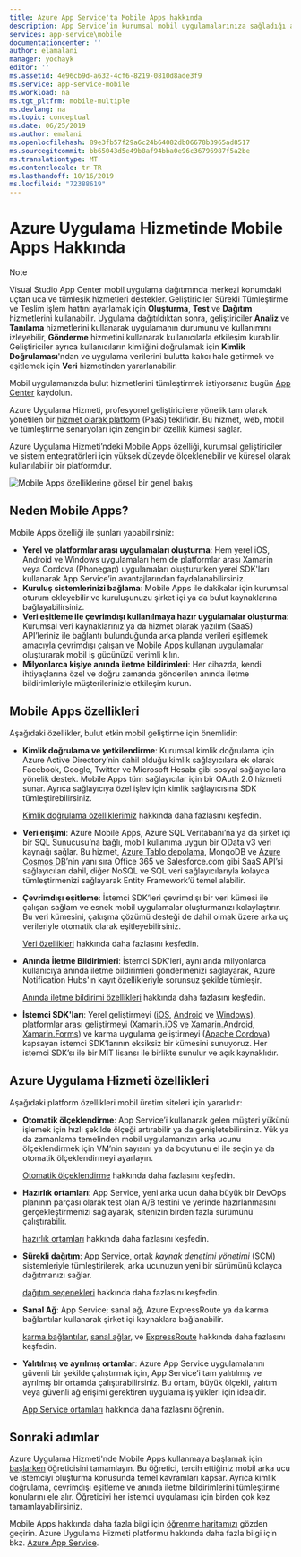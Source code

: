 ```yaml
---
title: Azure App Service'ta Mobile Apps hakkında
description: App Service’in kurumsal mobil uygulamalarınıza sağladığı avantajları öğrenin.
services: app-service\mobile
documentationcenter: ''
author: elamalani
manager: yochayk
editor: ''
ms.assetid: 4e96cb9d-a632-4cf6-8219-0810d8ade3f9
ms.service: app-service-mobile
ms.workload: na
ms.tgt_pltfrm: mobile-multiple
ms.devlang: na
ms.topic: conceptual
ms.date: 06/25/2019
ms.author: emalani
ms.openlocfilehash: 89e3fb57f29a6c24b64082db06678b3965ad8517
ms.sourcegitcommit: bb65043d5e49b8af94bba0e96c36796987f5a2be
ms.translationtype: MT
ms.contentlocale: tr-TR
ms.lasthandoff: 10/16/2019
ms.locfileid: "72388619"
---
```

# <a name="getting-started"> </a>Azure Uygulama Hizmetinde Mobile Apps Hakkında

> [!NOTE]
> Visual Studio App Center mobil uygulama dağıtımında merkezi konumdaki uçtan uca ve tümleşik hizmetleri destekler. Geliştiriciler Sürekli Tümleştirme ve Teslim işlem hattını ayarlamak için **Oluşturma**, **Test** ve **Dağıtım** hizmetlerini kullanabilir. Uygulama dağıtıldıktan sonra, geliştiriciler **Analiz** ve **Tanılama** hizmetlerini kullanarak uygulamanın durumunu ve kullanımını izleyebilir, **Gönderme** hizmetini kullanarak kullanıcılarla etkileşim kurabilir. Geliştiriciler ayrıca kullanıcıların kimliğini doğrulamak için **Kimlik Doğrulaması**'ndan ve uygulama verilerini bulutta kalıcı hale getirmek ve eşitlemek için **Veri** hizmetinden yararlanabilir.
>
> Mobil uygulamanızda bulut hizmetlerini tümleştirmek istiyorsanız bugün [App Center](https://appcenter.ms/signup?utm_source=zumo&utm_medium=Azure&utm_campaign=zumo%20doc) kaydolun.

Azure Uygulama Hizmeti, profesyonel geliştiricilere yönelik tam olarak yönetilen bir [hizmet olarak platform](https://azure.microsoft.com/overview/what-is-paas/) (PaaS) teklifidir. Bu hizmet, web, mobil ve tümleştirme senaryoları için zengin bir özellik kümesi sağlar. 

Azure Uygulama Hizmeti’ndeki Mobile Apps özelliği, kurumsal geliştiriciler ve sistem entegratörleri için yüksek düzeyde ölçeklenebilir ve küresel olarak kullanılabilir bir platformdur.

![Mobile Apps özelliklerine görsel bir genel bakış](./media/app-service-mobile-value-prop/overview.png)

## <a name="why-mobile-apps"></a>Neden Mobile Apps?
Mobile Apps özelliği ile şunları yapabilirsiniz:

* **Yerel ve platformlar arası uygulamaları oluşturma**: Hem yerel iOS, Android ve Windows uygulamaları hem de platformlar arası Xamarin veya Cordova (Phonegap) uygulamaları oluştururken yerel SDK'ları kullanarak App Service’in avantajlarından faydalanabilirsiniz.
* **Kuruluş sistemlerinizi bağlama**: Mobile Apps ile dakikalar için kurumsal oturum ekleyebilir ve kuruluşunuzu şirket içi ya da bulut kaynaklarına bağlayabilirsiniz.
* **Veri eşitleme ile çevrimdışı kullanılmaya hazır uygulamalar oluşturma**: Kurumsal veri kaynaklarınız ya da hizmet olarak yazılım (SaaS) API’leriniz ile bağlantı bulunduğunda arka planda verileri eşitlemek amacıyla çevrimdışı çalışan ve Mobile Apps kullanan uygulamalar oluşturarak mobil iş gücünüzü verimli kılın.
* **Milyonlarca kişiye anında iletme bildirimleri**: Her cihazda, kendi ihtiyaçlarına özel ve doğru zamanda gönderilen anında iletme bildirimleriyle müşterilerinizle etkileşim kurun.

## <a name="mobile-apps-features"></a>Mobile Apps özellikleri
Aşağıdaki özellikler, bulut etkin mobil geliştirme için önemlidir:

* **Kimlik doğrulama ve yetkilendirme**: Kurumsal kimlik doğrulama için Azure Active Directory’nin dahil olduğu kimlik sağlayıcılara ek olarak Facebook, Google, Twitter ve Microsoft Hesabı gibi sosyal sağlayıcılara yönelik destek. Mobile Apps tüm sağlayıcılar için bir OAuth 2.0 hizmeti sunar. Ayrıca sağlayıcıya özel işlev için kimlik sağlayıcısına SDK tümleştirebilirsiniz.

    [Kimlik doğrulama özelliklerimiz] hakkında daha fazlasını keşfedin.

* **Veri erişimi**: Azure Mobile Apps, Azure SQL Veritabanı’na ya da şirket içi bir SQL Sunucusu’na bağlı, mobil kullanıma uygun bir OData v3 veri kaynağı sağlar. Bu hizmet, [Azure Tablo depolama], MongoDB ve [Azure Cosmos DB]’nin yanı sıra Office 365 ve Salesforce.com gibi SaaS API’si sağlayıcıları dahil, diğer NoSQL ve SQL veri sağlayıcılarıyla kolayca tümleştirmenizi sağlayarak Entity Framework’ü temel alabilir.

* **Çevrimdışı eşitleme**: İstemci SDK’leri çevrimdışı bir veri kümesi ile çalışan sağlam ve esnek mobil uygulamalar oluşturmanızı kolaylaştırır. Bu veri kümesini, çakışma çözümü desteği de dahil olmak üzere arka uç verileriyle otomatik olarak eşitleyebilirsiniz.

  [Veri özellikleri] hakkında daha fazlasını keşfedin.

* **Anında İletme Bildirimleri**: İstemci SDK'leri, aynı anda milyonlarca kullanıcıya anında iletme bildirimleri göndermenizi sağlayarak, Azure Notification Hubs'ın kayıt özellikleriyle sorunsuz şekilde tümleşir.

  [Anında iletme bildirimi özellikleri] hakkında daha fazlasını keşfedin.

* **İstemci SDK'ları**: Yerel geliştirmeyi ([iOS], [Android] ve [Windows]), platformlar arası geliştirmeyi ([Xamarin.iOS ve Xamarin.Android], [Xamarin.Forms]) ve karma uygulama geliştirmeyi ([Apache Cordova]) kapsayan istemci SDK'larının eksiksiz bir kümesini sunuyoruz. Her istemci SDK’sı ile bir MIT lisansı ile birlikte sunulur ve açık kaynaklıdır.

## <a name="azure-app-service-features"></a>Azure Uygulama Hizmeti özellikleri
Aşağıdaki platform özellikleri mobil üretim siteleri için yararlıdır:

* **Otomatik ölçeklendirme**: App Service’i kullanarak gelen müşteri yükünü işlemek için hızlı şekilde ölçeği artırabilir ya da genişletebilirsiniz. Yük ya da zamanlama temelinden mobil uygulamanızın arka ucunu ölçeklendirmek için VM’nin sayısını ya da boyutunu el ile seçin ya da otomatik ölçeklendirmeyi ayarlayın.

  [Otomatik ölçeklendirme] hakkında daha fazlasını keşfedin.

* **Hazırlık ortamları**: App Service, yeni arka ucun daha büyük bir DevOps planının parçası olarak test olan A/B testini ve yerinde hazırlanmasını gerçekleştirmenizi sağlayarak, sitenizin birden fazla sürümünü çalıştırabilir.

  [hazırlık ortamları] hakkında daha fazlasını keşfedin.

* **Sürekli dağıtım**: App Service, ortak _kaynak denetimi yönetimi_ (SCM) sistemleriyle tümleştirilerek, arka ucunuzun yeni bir sürümünü kolayca dağıtmanızı sağlar.

  [dağıtım seçenekleri](../app-service/deploy-local-git.md) hakkında daha fazlasını keşfedin.

* **Sanal Ağ**: App Service; sanal ağ, Azure ExpressRoute ya da karma bağlantılar kullanarak şirket içi kaynaklara bağlanabilir.

  [karma bağlantılar], [sanal ağlar], ve [ExpressRoute] hakkında daha fazlasını keşfedin.

* **Yalıtılmış ve ayrılmış ortamlar**: Azure App Service uygulamalarını güvenli bir şekilde çalıştırmak için, App Service’i tam yalıtılmış ve ayrılmış bir ortamda çalıştırabilirsiniz. Bu ortam, büyük ölçekli, yalıtım veya güvenli ağ erişimi gerektiren uygulama iş yükleri için idealdir.

  [App Service ortamları] hakkında daha fazlasını öğrenin.

## <a name="next-steps"></a>Sonraki adımlar

Azure Uygulama Hizmeti'nde Mobile Apps kullanmaya başlamak için [başlarken] öğreticisini tamamlayın. Bu öğretici, tercih ettiğiniz mobil arka ucu ve istemciyi oluşturma konusunda temel kavramları kapsar. Ayrıca kimlik doğrulama, çevrimdışı eşitleme ve anında iletme bildirimlerini tümleştirme konularını ele alır. Öğreticiyi her istemci uygulaması için birden çok kez tamamlayabilirsiniz.

Mobile Apps hakkında daha fazla bilgi için [öğrenme haritamızı] gözden geçirin.
Azure Uygulama Hizmeti platformu hakkında daha fazla bilgi için bkz. [Azure App Service].

<!-- URLs. -->
[Migrate your mobile service to App Service]: app-service-mobile-migrating-from-mobile-services.md
[başlarken]: app-service-mobile-ios-get-started.md
[Azure Tablo Depolama]:../cosmos-db/table-storage-how-to-use-dotnet.md
[Azure Cosmos DB]: ../cosmos-db/sql-api-get-started.md
[Kimlik doğrulama özelliklerimiz]: ./app-service-mobile-auth.md
[veri özellikleri]: ./app-service-mobile-offline-data-sync.md
[anında iletme bildirimi özellikleri]: ../notification-hubs/notification-hubs-push-notification-overview.md
[iOS]: ./app-service-mobile-ios-how-to-use-client-library.md
[Android]: ./app-service-mobile-android-how-to-use-client-library.md
[Windows]: ./app-service-mobile-dotnet-how-to-use-client-library.md
[Xamarin.iOS ve Xamarin.Android]: ./app-service-mobile-dotnet-how-to-use-client-library.md
[Xamarin.Forms]: ./app-service-mobile-xamarin-forms-get-started.md
[Apache Cordova]: ./app-service-mobile-cordova-how-to-use-client-library.md
[otomatik ölçeklendirme]: ../app-service/manage-scale-up.md
[hazırlık ortamları]: ../app-service/deploy-staging-slots.md
[karma bağlantılar]: ../biztalk-services/integration-hybrid-connection-overview.md
[sanal ağlar]: ../app-service/web-sites-integrate-with-vnet.md
[ExpressRoute]: ../app-service/environment/app-service-app-service-environment-network-configuration-expressroute.md
[App Service ortamları]: ../app-service/environment/intro.md
[öğrenme haritamızı]: https://azure.microsoft.com/documentation/learning-paths/appservice-mobileapps/
[Azure App Service]: ../app-service/overview.md
